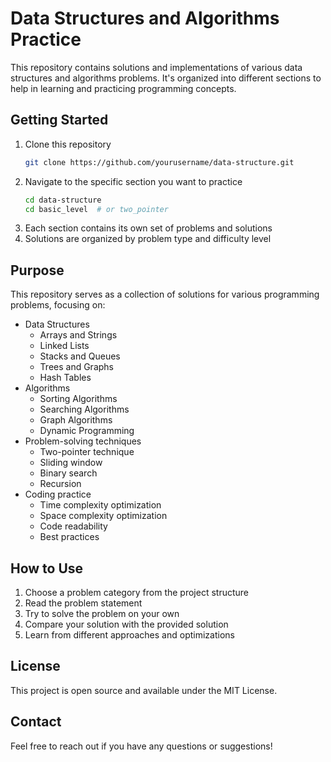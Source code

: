 # Data Structures and Algorithms Practice

This repository contains solutions and implementations of various data structures and algorithms problems. It's organized into different sections to help in learning and practicing programming concepts.

## Getting Started

1. Clone this repository
   ```bash
   git clone https://github.com/yourusername/data-structure.git
   ```
2. Navigate to the specific section you want to practice
   ```bash
   cd data-structure
   cd basic_level  # or two_pointer
   ```
3. Each section contains its own set of problems and solutions
4. Solutions are organized by problem type and difficulty level

## Purpose

This repository serves as a collection of solutions for various programming problems, focusing on:
- Data Structures
  - Arrays and Strings
  - Linked Lists
  - Stacks and Queues
  - Trees and Graphs
  - Hash Tables
- Algorithms
  - Sorting Algorithms
  - Searching Algorithms
  - Graph Algorithms
  - Dynamic Programming
- Problem-solving techniques
  - Two-pointer technique
  - Sliding window
  - Binary search
  - Recursion
- Coding practice
  - Time complexity optimization
  - Space complexity optimization
  - Code readability
  - Best practices

## How to Use

1. Choose a problem category from the project structure
2. Read the problem statement
3. Try to solve the problem on your own
4. Compare your solution with the provided solution
5. Learn from different approaches and optimizations


## License

This project is open source and available under the MIT License.

## Contact

Feel free to reach out if you have any questions or suggestions!
